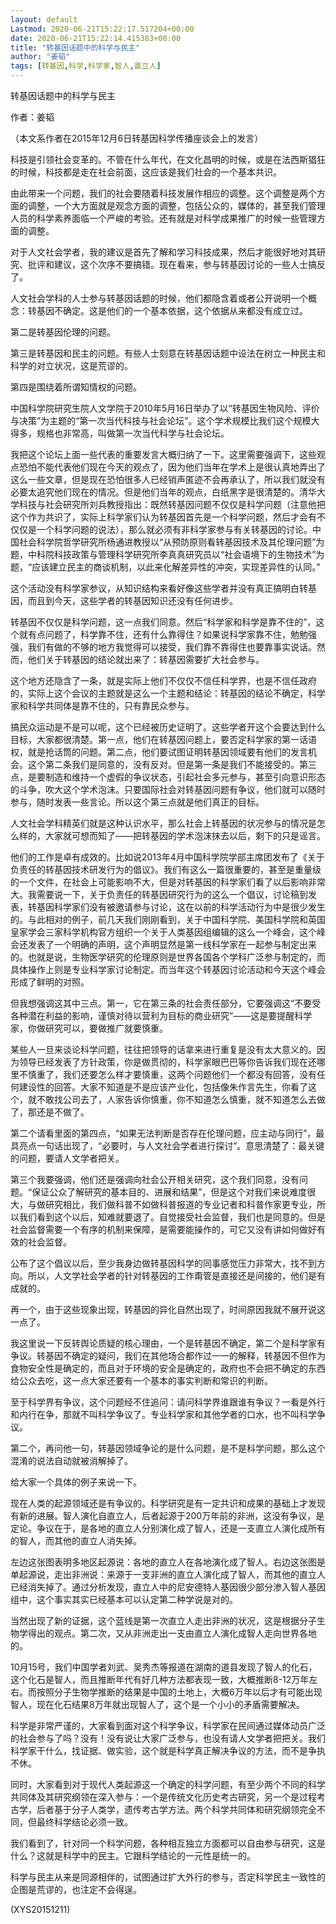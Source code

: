 ```yaml
---
layout: default
Lastmod: 2020-06-21T15:22:17.517204+00:00
date: 2020-06-21T15:22:14.415383+00:00
title: "转基因话题中的科学与民主"
author: "姜韬"
tags: [转基因,科学,科学家,智人,直立人]
---
```


转基因话题中的科学与民主

作者：姜韬

（本文系作者在2015年12月6日转基因科学传播座谈会上的发言）

科技是引领社会变革的。不管在什么年代，在文化昌明的时候，或是在法西斯猖狂的时候，科技都是走在社会前面，这应该是我们社会的一个基本共识。

由此带来一个问题，我们的社会要随着科技发展作相应的调整。这个调整是两个方面的调整，一个大方面就是观念方面的调整，包括公众的，媒体的，甚至我们管理人员的科学素养面临一个严峻的考验。还有就是对科学成果推广的时候一些管理方面的调整。

对于人文社会学者，我的建议是首先了解和学习科技成果，然后才能很好地对其研究、批评和建议，这个次序不要搞错。现在看来，参与转基因讨论的一些人士搞反了。

人文社会学科的人士参与转基因话题的时候，他们都隐含着或者公开说明一个概念：转基因不确定。这是他们的一个基本依据，这个依据从来都没有成立过。

第二是转基因伦理的问题。

第三是转基因和民主的问题。有些人士刻意在转基因话题中设法在树立一种民主和科学的对立状况，这是荒谬的。

第四是围绕着所谓知情权的问题。

中国科学院研究生院人文学院于2010年5月16日举办了以“转基因生物风险、评价与决策”为主题的“第一次当代科技与社会论坛”。这个学术规模比我们这个规模大得多，规格也非常高，叫做第一次当代科学与社会论坛。

我把这个论坛上面一些代表的重要发言大概归纳了一下。这里需要强调下，这些观点恐怕不能代表他们现在今天的观点了，因为他们当年在学术上是很认真地弄出了这么一些文章，但是现在恐怕很多人已经销声匿迹不会再承认了，所以我们就没有必要太追究他们现在的情况。但是他们当年的观点，白纸黑字是很清楚的。清华大学科技与社会研究所刘兵教授指出：既然转基因问题不仅仅是科学问题（注意他把这个作为共识了，实际上科学家们认为转基因首先是一个科学问题，然后才会有不仅仅是一个科学问题的说法），那么就必须有非科学家参与有关转基因的讨论。中国社会科学院哲学研究所杨通进教授以“从预防原则看转基因技术及其伦理问题”为题，中科院科技政策与管理科学研究所李真真研究员以“社会语境下的生物技术”为题，“应该建立民主的商谈机制，以此来化解差异性的冲突，实现差异性的认同。”

这个活动没有科学家参议，从知识结构来看好像这些学者并没有真正搞明白转基因，而且到今天，这些学者的转基因知识还没有任何进步。

转基因不仅仅是科学问题，这一点我们同意。然后“科学家和科学是靠不住的”，这个就有点问题了，科学靠不住，还有什么靠得住？如果说科学家靠不住，勉勉强强，我们有做的不够的地方我觉得可以接受，我们靠不靠得住也要靠事实说话。然而，他们关于转基因的结论就出来了：转基因需要扩大社会参与。

这个地方还隐含了一条，就是实际上他们不仅仅不信任科学界，也是不信任政府的，实际上这个会议的主题就是这么一个主题和结论：转基因的结论不确定，科学家和科学共同体是靠不住的，只有靠民众参与。

搞民众运动是不是可以呢，这个已经被历史证明了。这些学者开这个会要达到什么目标，大家都很清楚。第一点，他们在转基因问题上，要否定科学家的第一话语权，就是抢话筒的问题。第二点，他们要试图证明转基因领域要有他们的发言机会。这个第二条我们是同意的，没有反对。但是第一条是我们不能接受的。第三点，是要制造和维持一个虚假的争议状态，引起社会多元参与，甚至引向意识形态的斗争，吹大这个学术泡沫。只要国际社会对转基因问题有争议，他们就可以随时参与，随时发表一些言论。所以这个第三点就是他们真正的目标。

人文社会学科精英们就是这种认识水平，那么社会上转基因的状况参与的情况是怎么样的，大家就可想而知了——把转基因的学术泡沫抹去以后，剩下的只是谣言。

他们的工作是卓有成效的。比如说2013年4月中国科学院学部主席团发布了《关于负责任的转基因技术研发行为的倡议》。我们有这么一篇很重要的，甚至是重量级的一个文件，在社会上可能影响不大，但是对转基因的科学家们看了以后影响非常大。我需要说一下，关于负责任的转基因研究行为的这么一个倡议，讨论稿到发表，转基因科学家们没有被邀请参与讨论，这在以前的科学活动行为中是很少发生的。与此相对的例子，前几天我们刚刚看到，关于中国科学院、美国科学院和英国皇家学会三家科学机构官方组织一个关于人类基因组编辑的这么一个峰会，这个峰会还发表了一个明确的声明，这个声明显然是第一线科学家在一起参与制定出来的。也就是说，生物医学研究的伦理原则是世界各国各个学科广泛参与制定的，而具体操作上则是专业科学家讨论制定。而当年这个转基因讨论活动和今天这个峰会形成了鲜明的对照。

但我想强调这其中三点。第一，它在第三条的社会责任部分，它要强调这“不要受各种潜在利益的影响，谨慎对待以营利为目标的商业研究”——这是要提醒科学家，你做研究可以，要做推广就要慎重。

某些人一旦来谈论科学问题，往往把领导的话拿来进行重复是没有太大意义的。因为领导已经发表了方针政策，你是做贯彻的，科学家眼巴巴等你告诉我们现在还哪里不慎重了，我们还要怎么样才要慎重，这两个问题他们一个都没有回答，没有任何建设性的回答。大家不知道是不是应该产业化，包括像朱作言先生，你看了这个，就不敢找公司去了，人家告诉你慎重，你不知道怎么慎重，就不知道怎么去做了，那还是不做了。

第二个请看里面的第四点，“如果无法判断是否存在伦理问题，应主动与同行”，最具亮点一句话出现了，“必要时，与人文社会学者进行探讨”。意思清楚了：最关键的问题，要请人文学者把关。

第三个我要强调，他们还是强调向社会公开相关研究，这个我们同意，没有问题。“保证公众了解研究的基本目的、进展和结果”，但是这个对我们来说难度很大，与做研究相比，我们做科普不如做科普报道的专业记者和科普作家更专业，所以我们看到这个以后，知难就要退了。自觉接受社会监督，我们也是同意的。但是社会监督需要一个有序的机制来保障，是需要能操作的，可它又没有讲如何做好有效的社会监督。

公布了这个倡议以后，至少我身边做转基因科学的同事感觉压力非常大，找不到方向。所以，人文学社会学者的针对转基因的工作甭管是直接还是间接的，他们是有成就的。

再一个，由于这些现象出现，转基因的异化自然出现了，时间原因我就不展开说这一点了。

我这里说一下反转舆论质疑的核心理由，一个是转基因不确定，第二个是科学家有争议。转基因不确定的疑问，我们在其他场合都作过一一的解释，转基因不但作为食物安全性是确定的，而且对于环境的安全是确定的，政府也不会把不确定的东西给公众去吃，这一点大家还要有一个基本的事实判断和常识的判断。

至于科学界有争议，这个问题经不住追问：请问科学界谁跟谁有争议？一看是外行和内行在争，那就不叫科学争议了。专业科学家和其他学者的口水，也不叫科学争议。

第二个，再问他一句，转基因领域争论的是什么问题，是不是科学问题，那么这个混淆的说法自动就被消解掉了。

给大家一个具体的例子来说一下。

现在人类的起源领域还是有争议的。科学研究是有一定共识和成果的基础上才发现有新的进展。智人演化自直立人，后者起源于200万年前的非洲，这没有争议，是定论。争议在于，是各地的直立人分别演化成了智人，还是一支直立人演化成所有的智人，而其他的直立人消失掉。

左边这张图表明多地区起源说：各地的直立人在各地演化成了智人。右边这张图是单起源说，走出非洲说：来源于一支非洲的直立人演化成了智人，而其他的直立人已经消失掉了。通过分析发现，直立人中的尼安德特人基因很少部分渗入智人基因组中，这个事实其实已经基本可以认定第二种学说是对的。

当然出现了新的证据，这个蓝线是第一次直立人走出非洲的状况，这是根据分子生物学得出的观点。第二次，又从非洲走出一支由直立人演化成智人走向世界各地的。

10月15号，我们中国学者刘武、吴秀杰等报道在湖南的道县发现了智人的化石，这个化石是智人，而且推断年代有好几种方法都表现一致，大概推断8-12万年左右。而按照分子生物学推断的结果是中国的土地上，大概6万年以后才有可能出现智人，现在化石结果8万年就出现智人了，这个是一个小小的矛盾需要解决。

科学是非常严谨的，大家看到面对这个科学争议，科学家在民间通过媒体动员广泛的社会参与了吗？没有！没有说让大家广泛参与，也没有请人文学者把把关。我们科学家干什么，找证据、做实验，这个就是科学真正解决争议的方法，而不是争执不休。

同时，大家看到对于现代人类起源这一个确定的科学问题，有至少两个不同的科学共同体及其研究纲领在深入参与：一个是传统文化历史考古研究，另一个是过程考古学，后者基于分子人类学，遗传考古学方法。两个科学共同体和研究纲领完全不同，但最终科学结论必须一致。

我们看到了，针对同一个科学问题，各种相互独立方面都可以自由参与研究，这是什么？这就是科学中的民主。它跟科学结论的一元性是统一的。

科学与民主从来是同源相伴的，试图通过扩大外行的参与，否定科学民主一致性的企图是荒谬的，也注定不会得逞。

(XYS20151211)

